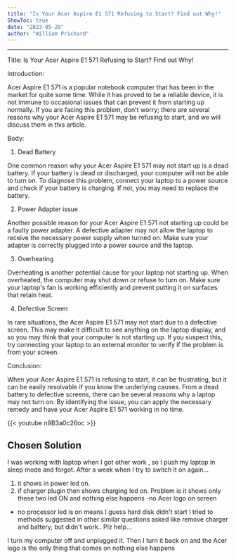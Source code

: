 ```yaml
---
title: "Is Your Acer Aspire E1 571 Refusing to Start? Find out Why!"
ShowToc: true 
date: "2023-05-20"
author: "William Prichard"
---
```

*****
Title: Is Your Acer Aspire E1 571 Refusing to Start? Find out Why!

Introduction:

Acer Aspire E1 571 is a popular notebook computer that has been in the market for quite some time. While it has proved to be a reliable device, it is not immune to occasional issues that can prevent it from starting up normally. If you are facing this problem, don't worry; there are several reasons why your Acer Aspire E1 571 may be refusing to start, and we will discuss them in this article.

Body:

1. Dead Battery

One common reason why your Acer Aspire E1 571 may not start up is a dead battery. If your battery is dead or discharged, your computer will not be able to turn on. To diagnose this problem, connect your laptop to a power source and check if your battery is charging. If not, you may need to replace the battery.

2. Power Adapter issue

Another possible reason for your Acer Aspire E1 571 not starting up could be a faulty power adapter. A defective adapter may not allow the laptop to receive the necessary power supply when turned on. Make sure your adapter is correctly plugged into a power source and the laptop.

3. Overheating

Overheating is another potential cause for your laptop not starting up. When overheated, the computer may shut down or refuse to turn on. Make sure your laptop's fan is working efficiently and prevent putting it on surfaces that retain heat.

4. Defective Screen

In rare situations, the Acer Aspire E1 571 may not start due to a defective screen. This may make it difficult to see anything on the laptop display, and so you may think that your computer is not starting up. If you suspect this, try connecting your laptop to an external monitor to verify if the problem is from your screen.

Conclusion:

When your Acer Aspire E1 571 is refusing to start, it can be frustrating, but it can be easily resolvable if you know the underlying causes. From a dead battery to defective screens, there can be several reasons why a laptop may not turn on. By identifying the issue, you can apply the necessary remedy and have your Acer Aspire E1 571 working in no time.

{{< youtube n9B3a0c26oc >}} 



## Chosen Solution
 I was working with laptop when I got other work , so I push my laptop in sleep mode and forgot. After a week when I try to switch it on again...
1) it shows in power led on.
2) if charger plugin then shows charging led on.
Problem is it shows only these two led ON and nothing else happens
-no Acer logo on screen
- no processor led is on means I guess hard disk didn't start
I tried to methods suggested in other similar questions asked like remove charger and battery, but didn't work.. Plz help...

 I turn my computer off and unplugged it. Then I turn it back on and the Acer logo is the only thing that comes on nothing else happens




